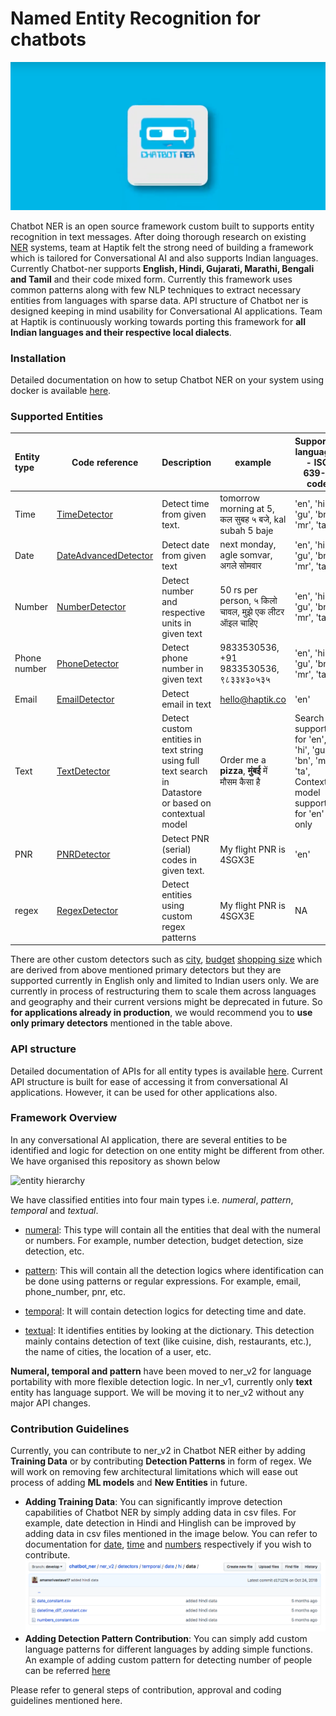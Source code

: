 # Named Entity Recognition for chatbots

![chatbotner logo](docs/images/chatbotner_logo.png)

Chatbot NER is an open source framework custom built to supports entity recognition in text messages. After doing
thorough research on existing [NER](https://en.wikipedia.org/wiki/Named-entity_recognition) systems, team at Haptik felt
the strong need of building a framework which is tailored for Conversational AI and also supports Indian languages.
Currently Chatbot-ner supports **English, Hindi, Gujarati, Marathi, Bengali and Tamil** and their code mixed form.
Currently this framework uses common patterns along with few NLP techniques to extract necessary entities from languages
with sparse data. API structure of Chatbot ner is designed keeping in mind usability for Conversational AI
applications. Team at Haptik is continuously working towards porting this framework for **all Indian languages and their
respective local dialects**.

### **Installation**
Detailed documentation on how to setup Chatbot NER on your system using docker is available [here](docs/install.md).

### **Supported Entities**

| Entity type   | Code reference       | Description                              | example                           | Supported languages - **ISO 639-1** code |
| :------------ | -------------------- | :--------------------------------------- | --------------------------------- | ---------------------------------------- |
| Time          | [TimeDetector](https://github.com/hellohaptik/chatbot_ner/tree/develop/ner_v2/detectors/temporal/time) | Detect time from given text. | tomorrow morning at 5, कल सुबह ५ बजे, kal subah 5 baje | 'en', 'hi', 'gu', 'bn', 'mr', 'ta' |
| Date          | [DateAdvancedDetector](https://github.com/hellohaptik/chatbot_ner/tree/develop/ner_v2/detectors/temporal/date) | Detect date from given text | next monday, agle somvar, अगले सोमवार | 'en', 'hi', 'gu', 'bn', 'mr', 'ta' |
| Number        | [NumberDetector](https://github.com/hellohaptik/chatbot_ner/tree/develop/ner_v2/detectors/numeral/number]) | Detect number and respective units in given text | 50 rs per person, ५ किलो चावल, मुझे एक लीटर ऑइल चाहिए | 'en', 'hi', 'gu', 'bn', 'mr', 'ta' |
| Phone number  | [PhoneDetector](https://github.com/hellohaptik/chatbot_ner/tree/develop/ner_v2/detectors/pattern/phone_number) | Detect phone number in given text | 9833530536, +91 9833530536, ९८३३४३०५३५ | 'en', 'hi', 'gu', 'bn', 'mr', 'ta' |
| Email         | [EmailDetector](https://github.com/hellohaptik/chatbot_ner/tree/develop/ner_v1/detectors/pattern/email) | Detect email in text | hello@haptik.co | 'en' |
| Text          | [TextDetector](https://github.com/hellohaptik/chatbot_ner/tree/develop/ner_v1/detectors/textual/text) | Detect custom entities in text string using full text search in Datastore or based on contextual model| Order me a **pizza**, **मुंबई** में मौसम कैसा है   | Search supported for 'en', 'hi', 'gu', 'bn', 'mr', 'ta', Contextual model supported for 'en' only|
| PNR           | [PNRDetector](https://github.com/hellohaptik/chatbot_ner/tree/develop/ner_v1/detectors/pattern/pnr) | Detect PNR (serial) codes in given text. | My flight PNR is 4SGX3E | 'en' |
| regex         | [RegexDetector](https://github.com/hellohaptik/chatbot_ner/tree/develop/ner_v1/detectors/pattern/regex) | Detect entities using custom regex patterns| My flight PNR is 4SGX3E | NA |

There are other custom detectors such as [city](https://github.com/hellohaptik/chatbot_ner/tree/develop/ner_v1/detectors/textual/city),
[budget](https://github.com/hellohaptik/chatbot_ner/tree/develop/ner_v1/detectors/numeral/budget)
[shopping size](https://github.com/hellohaptik/chatbot_ner/tree/develop/ner_v1/detectors/numeral/size) which are
derived from above mentioned primary detectors but they are supported currently in English only and limited
to Indian users only. We are currently  in process of restructuring them to scale them across languages and geography
and their current versions might be deprecated in future. So **for applications already in production**, we would
recommend you to **use only primary detectors** mentioned in the table above.

### **API structure**
Detailed documentation of APIs for all entity types is available [here](docs/api_call.md). Current API structure is
built for ease of accessing it from conversational AI applications. However, it can be used for other applications also.

### **Framework Overview**

In any conversational AI application, there are several entities to be identified and logic for detection on one entity
might be different from other. We have organised this repository as shown below

![entity hierarchy](docs/images/entity_hierarchy.png)

We have classified entities into four main types i.e. *numeral*, *pattern*, *temporal* and *textual*.

- [numeral](https://github.com/hellohaptik/chatbot_ner/tree/develop/ner_v2/detectors/numeral): This type will contain all the entities that deal with the numeral or numbers. For example, number detection, budget detection, size detection, etc.

- [pattern](https://github.com/hellohaptik/chatbot_ner/tree/develop/ner_v2/detectors/pattern): This will contain all the detection logics where identification can be done using patterns or regular expressions. For example, email, phone_number, pnr, etc.

- [temporal](https://github.com/hellohaptik/chatbot_ner/tree/develop/ner_v2/detectors/temporal): It will contain detection logics for detecting time and date.

- [textual](https://github.com/hellohaptik/chatbot_ner/tree/develop/ner_v1/detectors/textual): It identifies entities by looking at the dictionary. This detection mainly contains detection of text (like cuisine, dish, restaurants, etc.), the name of cities, the location of a user, etc.

**Numeral, temporal and pattern** have been moved to ner_v2 for language portability with more flexible detection logic.
In ner_v1, currently only **text** entity has language support. We will be moving it to ner_v2 without any major API changes.

### **Contribution Guidelines**

Currently, you can contribute to ner_v2 in Chatbot NER either by adding **Training Data** or by contributing **Detection Patterns** in form of regex.
We will work on removing few architectural limitations which will ease out process of adding **ML models** and **New Entities** in future.

- **Adding Training Data**: You can significantly improve detection capabilities of Chatbot NER by simply adding data in csv files.
 For example, date detection in Hindi and Hinglish can be improved by adding data in csv files mentioned in the image below. You can refer to
 documentation for [date](https://github.com/hellohaptik/chatbot_ner/tree/develop/ner_v2/detectors/temporal/date), [time](https://github.com/hellohaptik/chatbot_ner/tree/develop/ner_v2/detectors/temporal/time) and [numbers](https://github.com/hellohaptik/chatbot_ner/tree/develop/ner_v2/detectors/numeral/number) respectively if you wish to contribute.
 ![Date Contribution](docs/images/date_contribution_example.png)
- **Adding Detection Pattern Contribution**: You can simply add custom language patterns for different languages by adding simple functions. An example of adding
custom pattern for detecting number of people can be referred [here](https://github.com/hellohaptik/chatbot_ner/tree/develop/ner_v2/detectors/numeral/number)

Please refer to general steps of contribution, approval and coding guidelines mentioned here.

